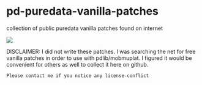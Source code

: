 # pd-puredata-vanilla-patches

collection of public puredata vanilla patches found on internet

<img src="http://jeromeabel.net/files/code/pd/ateliers/illusions-sonores/01.puredata/gif/eniac.gif"/>

DISCLAIMER: I did not write these patches. I was searching the net for free
vanilla patches in order to use with pdlib/mobmuplat.
I figured it would be convenient for others as well to collect it here on github.

`Please contact me if you notice any license-conflict`
